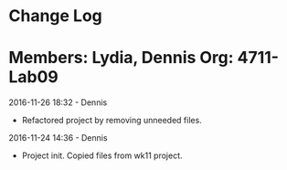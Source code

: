 # Change Log
Members: Lydia, Dennis
Org: 4711-Lab09
==============================

2016-11-26 18:32 - Dennis
- Refactored project by removing unneeded files.

2016-11-24 14:36 - Dennis
- Project init. Copied files from wk11 project.